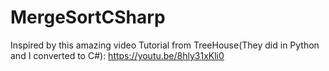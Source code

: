 # MergeSortCSharp

Inspired by this amazing video Tutorial from TreeHouse(They did in Python and I converted to C#): https://youtu.be/8hly31xKli0
